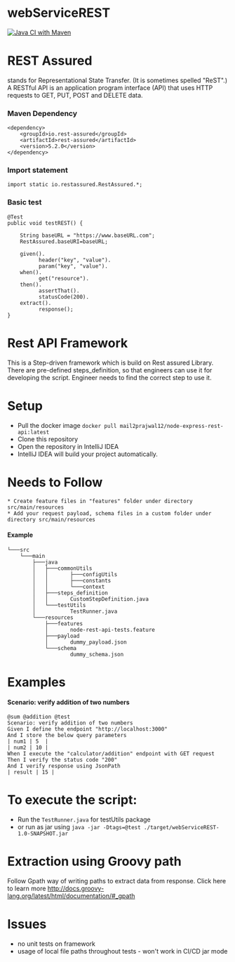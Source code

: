 # webServiceREST

[![Java CI with Maven](https://github.com/onFilm/webServiceREST/actions/workflows/maven.yml/badge.svg)](https://github.com/onFilm/webServiceREST/actions/workflows/maven.yml)

# REST Assured  </br>
stands for Representational State Transfer. (It is sometimes spelled "ReST".) </br>
A RESTful API is an application program interface (API) that uses HTTP requests to GET, PUT, POST and DELETE data.

### Maven Dependency
    <dependency>
        <groupId>io.rest-assured</groupId>
        <artifactId>rest-assured</artifactId>
        <version>5.2.0</version>
    </dependency>

### Import statement
    import static io.restassured.RestAssured.*;

### Basic test

    @Test
    public void testREST() {

        String baseURL = "https://www.baseURL.com";
        RestAssured.baseURI=baseURL;

        given().
              header("key", "value").
              param("key", "value").
        when().
              get("resource").
        then().
              assertThat().
              statusCode(200).
        extract().
              response();
    }

# Rest API Framework
This is a Step-driven framework which is build on Rest assured Library. There are pre-defined steps_definition, so that
engineers can use it for developing the script.
Engineer needs to find the correct step to use it.

# Setup
* Pull the docker image ```docker pull mail2prajwal12/node-express-rest-api:latest```
* Clone this repository
* Open the repository in IntelliJ IDEA
* IntelliJ IDEA will build your project automatically.

# Needs to Follow
    * Create feature files in "features" folder under directory src/main/resources
    * Add your request payload, schema files in a custom folder under directory src/main/resources

#### Example
    └───src
        └───main
            ├───java
            │   ├───commonUtils
            │   │       ├───configUtils
            │   │       ├───constants
            │   │       └───context
            │   ├───steps_definition
            │   │       CustomStepDefinition.java
            │   └───testUtils
            │           TestRunner.java
            └───resources
                ├───features
                │       node-rest-api-tests.feature
                ├───payload
                │       dummy_payload.json
                └───schema    
                        dummy_schema.json

# Examples

#### Scenario: verify addition of two numbers
    @sum @addition @test
    Scenario: verify addition of two numbers
    Given I define the endpoint "http://localhost:3000"
    And I store the below query parameters
    | num1 | 5  |
    | num2 | 10 |
    When I execute the "calculator/addition" endpoint with GET request
    Then I verify the status code "200"
    And I verify response using JsonPath
    | result | 15 |

# To execute the script:

* Run the ```TestRunner.java``` for testUtils package
* or run as jar using ```java -jar -Dtags=@test ./target/webServiceREST-1.0-SNAPSHOT.jar```

# Extraction using Groovy path

Follow Gpath way of writing paths to extract data from response. Click here to learn
more http://docs.groovy-lang.org/latest/html/documentation/#_gpath

# Issues

- no unit tests on framework
- usage of local file paths throughout tests - won't work in CI/CD jar mode
